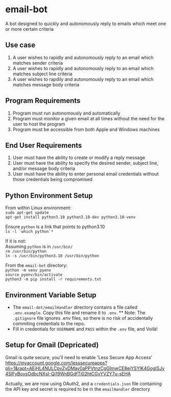 # email-bot
A bot designed to quickly and autonomously reply to emails which meet one or more certain criteria

## Use case
1) A user wishes to rapidly and autonomously reply to an email which matches sender criteria
2) A user wishes to rapidly and autonomously reply to an email which matches subject line criteria
3) A user wishes to rapdily and autonomously reply to an email which matches message body criteria

## Program Requirements
1) Program must run autonomously and automatically
2) Program must monitor a given email at all times without the need for the user to host the program
3) Program must be accessible from both Apple and Windows machines

## End User Requirements
1) User must have the ability to create or modify a reply message
2) User must have the ability to specify the desired sender, subject line, and/or message body criteria
3) User must have the ability to enter personal email credentials without those credentials being compromised

## Python Environment Setup
From within Linux environment:  
```sudo apt-get update```  
```apt-get install python3.10 python3.10-dev python3.10-venv```  

Ensure `python` is a link that points to python3.10  
```ls -l `which python`*```

If it is not:  
Assuming `python` is in `/usr/bin/`  
```rm /usr/bin/python```  
```ln -s /usr/bin/python3.10 /usr/bin/python```  

From the `email-bot` directory:  
```python -m venv pyenv```  
```source pyenv/bin/activate```  
```python3 -m pip install -r requirements.txt```

## Environment Variable Setup
* The `email-dot/emailHandler` directory contains a file called `.env.example`. Copy this file and rename it to `.env`.
** Note: The `.gitignore` file ignores .env files, so there is no risk of accidentally commiting credentials to the repo.
* Fill in credentials for `USERNAME` and `PASS` within the `.env` file, and Voilà!

## Setup for Gmail (Depricated)
Gmail is quite secure, you'll need to enable 'Less Secure App Access'  
https://myaccount.google.com/lesssecureapps?pli=1&rapt=AEjHL4NULCpvZyDMav0aPPVtnzCgGlmwCE8ejYSYlK4GogISJv4SlFyBovsOdbcNXsI-Qi19WnBGdfTi02htCGvYVZY7u-sEHA

Actually, we are now using OAuth2, and a `credentials.json` file containing the API key and secret is required to be in the `emailHandler` directory 
